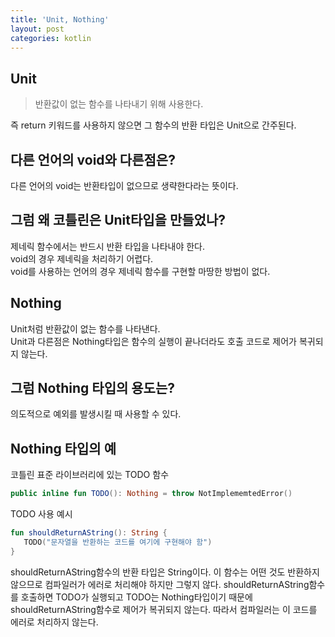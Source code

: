 ```yaml
---
title: 'Unit, Nothing'
layout: post
categories: kotlin
---
```


## Unit
> 반환값이 없는 함수를 나타내기 위해 사용한다.

즉 return 키워드를 사용하지 않으면 그 함수의 반환 타입은 Unit으로 간주된다.

## 다른 언어의 void와 다른점은?
다른 언어의 void는 반환타입이 없으므로 생략한다라는 뜻이다.

## 그럼 왜 코틀린은 Unit타입을 만들었나?
제네릭 함수에서는 반드시 반환 타입을 나타내야 한다.   
void의 경우 제네릭을 처리하기 어렵다.  
void를 사용하는 언어의 경우 제네릭 함수를 구현할 마땅한 방법이 없다.

## Nothing
Unit처럼 반환값이 없는 함수를 나타낸다.  
Unit과 다른점은 Nothing타입은 함수의 실행이 끝나더라도 호출 코드로 제어가 복귀되지 않는다.

## 그럼 Nothing 타입의 용도는?
의도적으로 예외를 발생시킬 때 사용할 수 있다.

## Nothing 타입의 예
코틀린 표준 라이브러리에 있는 TODO 함수
```kotlin
public inline fun TODO(): Nothing = throw NotImplememtedError()
``` 
 TODO 사용 예시
 ```kotlin
fun shouldReturnAString(): String {
    TODO("문자열을 반환하는 코드를 여기에 구현해야 함")
}
```
shouldReturnAString함수의 반환 타입은 String이다. 이 함수는 어떤 것도 반환하지 않으므로 컴파일러가 에러로 처리해야 하지만 그렇지 않다.
shouldReturnAString함수를 호출하면 TODO가 실행되고 TODO는 Nothing타입이기 때문에 shouldReturnAString함수로 제어가 복귀되지 않는다.
따라서 컴파일러는 이 코드를 에러로 처리하지 않는다.
